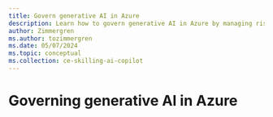 ```yaml
---
title: Govern generative AI in Azure
description: Learn how to govern generative AI in Azure by managing risks, ensuring compliance, and managing data effectively.
author: Zimmergren
ms.author: tozimmergren
ms.date: 05/07/2024
ms.topic: conceptual
ms.collection: ce-skilling-ai-copilot
---
```


# Governing generative AI in Azure

 <!--
## AI governance team

-> Point to Govern. INject the importance of adding AI to that governance team; potentially as part of your AI CoE.

## Assess risks

Risks are associated with all areas of business. With generative AI, there are new risks to consider. While there are many risk areas, let's focus on a few examples:

- Regulatory risks
- Reputational risks
- Competency risks
- Financial risks

### Example risks

|Risk area|Example risks|
|---------|-------------|
|Regulatory risk|Noncompliance with legal and regulatory considerations for generative AI in your industry or region.|
|Reputational risk|Negative public perception of your organization's use of generative AI.|
|Competency risk|Lack of skills and knowledge to effectively manage generative AI in your organization.|
|Financial risk|Unforeseen costs associated with generative AI adoption.|

### Enforce AI governance policies

Mitigate risks by enforcing AI governance polities.

- See Govern for examples. Add AI-specific examples here.
- Establish policies.

## Monitor AI governance

- Monitor AI your AI governance.
- Add examples of how.

## Compliance

### Policy enforcement

### Understanding regulatory requirements

### Compliance monitoring and reporting

## Data management

### Data quality

### Data lifecycle

### Data privacy

### Data access control

### Data security

### Data segregation to different environments

## Other risk considerations

> TBD

- To what extent you have a **plan to manage potential risks** associated with AI (for example, data security, privacy, ethical considerations)?
- How **comprehensive is your plan** to address potential risks and challenges related to AI adoption?
- How **effective is your data governance framework** in managing data access, usage, privacy, and security?
- How often **do you audit your data management practices** for quality and compliance? 

## Next steps

 <!--
> [!div class="nextstepaction"]
> [Managing generative AI in Azure](./manage.md) -->
